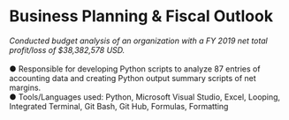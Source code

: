 # Business Planning & Fiscal Outlook

*Conducted budget analysis of an organization with a FY 2019 net total profit/loss of $38,382,578 USD.*
<BR>
<BR>
●	Responsible for developing Python scripts to analyze 87 entries of accounting data and creating Python output summary scripts of net margins.<BR>
●	Tools/Languages used: Python, Microsoft Visual Studio, Excel, Looping, Integrated Terminal, Git Bash, Git Hub, Formulas, Formatting


